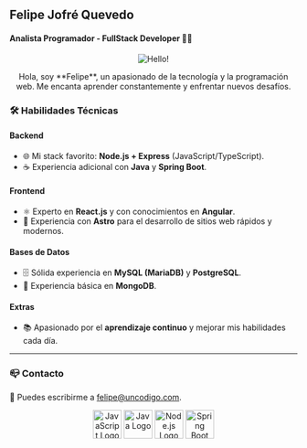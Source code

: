 ## Felipe Jofré Quevedo
#### Analista Programador - FullStack Developer 👨‍💻


<p align="center">
  <img src="https://github.com/user-attachments/assets/1252131b-373c-4bb1-a6a3-e72dc5c98312" alt="Hello!" />
</p>
<p align="center">
Hola, soy **Felipe**, un apasionado de la tecnología y la programación web. Me encanta aprender constantemente y enfrentar nuevos desafíos.
</p>

### 🛠️ Habilidades Técnicas

#### Backend
- 🌐 Mi stack favorito: **Node.js + Express** (JavaScript/TypeScript).
- ☕ Experiencia adicional con **Java** y **Spring Boot**.

#### Frontend
- ⚛️ Experto en **React.js** y con conocimientos en **Angular**.
- 🚀 Experiencia con **Astro** para el desarrollo de sitios web rápidos y modernos.

#### Bases de Datos
- 🗄️ Sólida experiencia en **MySQL (MariaDB)** y **PostgreSQL**.
- 🌱 Experiencia básica en **MongoDB**.

#### Extras
- 📚 Apasionado por el **aprendizaje continuo** y mejorar mis habilidades cada día.

---

### 📪 Contacto

📩 Puedes escribirme a [felipe@uncodigo.com](mailto:felipe@uncodigo.com).

<p align="center">
  <img src="https://github.com/user-attachments/assets/aa2ed44c-286b-405a-82cf-13dc2c93920b" alt="JavaScript Logo" height="50" width="50"/>
  <img src="https://github.com/user-attachments/assets/4c3f4574-96a0-4f4b-ad15-43ab2f460410" alt="Java Logo" height="50" width="50"/>
  <img src="https://github.com/user-attachments/assets/a79105fe-e2bd-478c-9b42-dd63ef883054" alt="Node.js Logo" height="50" width="50"/>
  <img src="https://github.com/user-attachments/assets/3d07c747-77bd-4b92-ba80-47bb8678f0bc" alt="Spring Boot Logo" height="50" width="50"/>
</p>
